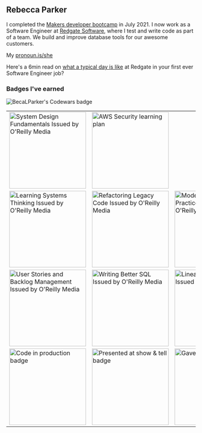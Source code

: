 ## Rebecca Parker

I completed the [Makers developer bootcamp](https://makers.tech/about-us/) in July 2021. I now work as a Software Engineer at [Redgate Software](https://www.red-gate.com/), where I test and write code as part of a team. We build and improve database tools for our awesome customers.

My [pronoun.is/she](https://pronoun.is/she)

Here's a 6min read on [what a typical day is like](https://medium.com/ingeniouslysimple/a-day-in-the-life-of-a-junior-developer-at-redgate-806217d98eed) at Redgate in your first ever Software Engineer job?


### Badges I've earned

<img src="https://www.codewars.com/users/BecaLParker/badges/large" alt="BecaLParker's Codewars badge"/>

<table border=0>
  <tr>
    <td><img src="https://github.com/user-attachments/assets/2d58aa87-3ac9-4878-bd9f-21aa77537c6b" alt="System Design Fundamentals Issued by O'Reilly Media" style="width:204px; height:204px;"/></td>
    <td><img src="https://github.com/user-attachments/assets/65b4d77a-c499-4405-a31c-f5a36607fff8" alt="AWS Security learning plan" style="width:204px; height:204px;"></td>
  </tr>
  <tr>
    <td><img src="https://github.com/user-attachments/assets/ed912cc1-19be-4c14-8431-a83277984cdb" alt="Learning Systems Thinking Issued by O'Reilly Media" style="width:204px; height:204px;"/></td>
    <td><img src="https://github.com/user-attachments/assets/5ff43d94-1e0f-424e-ac31-9523e7b8eaf2" alt="Refactoring Legacy Code Issued by O'Reilly Media" style="width:204px; height:204px;"/></td>
    <td><img src="https://github.com/BecaLParker/BecaLParker/assets/75490778/a14ddb7f-4dc1-4015-b0be-0b6a69b6f940" alt="Modern Engineering Practices Issued by O'Reilly Media" style="width:204px; height:204px;"/></td>
  </tr>
  <tr>
    <td><img src="https://github.com/user-attachments/assets/88089639-347e-4c00-aa3b-1abe7e6cd137" alt="User Stories and Backlog Management Issued by O'Reilly Media" style="width:204px; height:204px;"/></td>
    <td><img src="https://github.com/BecaLParker/BecaLParker/assets/75490778/26d11483-5f06-42c2-8611-c7dbb34f455e" alt="Writing Better SQL Issued by O'Reilly Media" style="width:204px; height:204px;"/></td>
    <td><img src="https://github.com/BecaLParker/BecaLParker/assets/75490778/60d9cff8-608b-47da-b50f-332007400b64" alt="Linear Algebra ML Issued by O'Reilly Media" style="width:204px; height:204px;"/></td>
  </tr>
  <tr>
    <td><img src="https://api.accredible.com/v1/frontend/credential_website_embed_image/badge/38993674" alt="Code in production badge" style="width:204px; height:204px;"/></td>
    <td><img src="https://api.accredible.com/v1/frontend/credential_website_embed_image/badge/39209756" alt="Presented at show & tell badge" style="width:204px; height:204px;"/></td>
    <td><img src="https://api.accredible.com/v1/frontend/credential_website_embed_image/badge/39482242" alt="Gave a Lightning Talk" style="width:204px; height:204px;"/></td>
  </tr>
</table>



